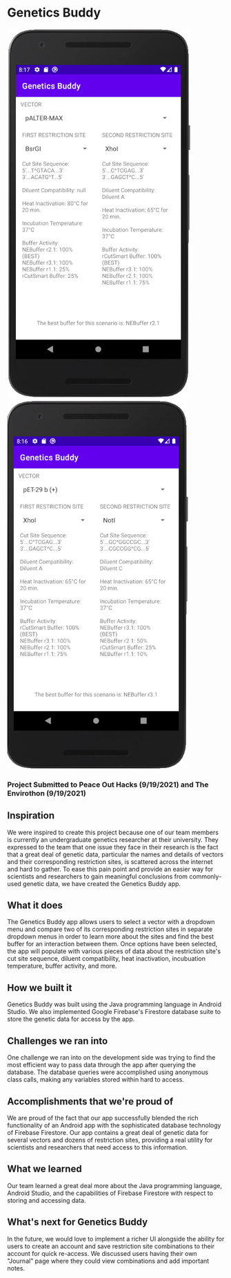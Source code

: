 # Genetics Buddy

![Project Screenshot 1](https://raw.githubusercontent.com/owensizemore/Genetics-Buddy-App/master/screenshot2.PNG)![Project Screenshot 2](https://raw.githubusercontent.com/owensizemore/Genetics-Buddy-App/master/screenshot1.PNG)

### Project Submitted to Peace Out Hacks (9/19/2021) and The Envirothon (9/19/2021)

## Inspiration
We were inspired to create this project because one of our team members is currently an undergraduate genetics researcher at their university. They expressed to the team that one issue they face in their research is the fact that a great deal of genetic data, particular the names and details of vectors and their corresponding restriction sites, is scattered across the internet and hard to gather. To ease this pain point and provide an easier way for scientists and researchers to gain meaningful conclusions from commonly-used genetic data, we have created the Genetics Buddy app.

## What it does
The Genetics Buddy app allows users to select a vector with a dropdown menu and compare two of its corresponding restriction sites in separate dropdown menus in order to learn more about the sites and find the best buffer for an interaction between them. Once options have been selected, the app will populate with various pieces of data about the restriction site's cut site sequence, diluent compatibility, heat inactivation, incubuation temperature, buffer activity, and more.

## How we built it
Genetics Buddy was built using the Java programming language in Android Studio. We also implemented Google Firebase's Firestore database suite to store the genetic data for access by the app.

## Challenges we ran into
One challenge we ran into on the development side was trying to find the most efficient way to pass data through the app after querying the database. The database queries were accomplished using anonymous class calls, making any variables stored within hard to access.

## Accomplishments that we're proud of
We are proud of the fact that our app successfully blended the rich functionality of an Android app with the sophisticated database technology of Firebase Firestore. Our app contains a great deal of genetic data for several vectors and dozens of restriction sites, providing a real utility for scientists and researchers that need access to this information.

## What we learned
Our team learned a great deal more about the Java programming language, Android Studio, and the capabilities of Firebase Firestore with respect to storing and accessing data.

## What's next for Genetics Buddy
In the future, we would love to implement a richer UI alongside the ability for users to create an account and save restriction site combinations to their account for quick re-access. We discussed users having their own "Journal" page where they could view combinations and add important notes.

